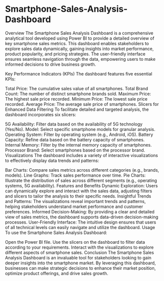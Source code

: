 # Smartphone-Sales-Analysis-Dashboard

Overview
The Smartphone Sales Analysis Dashboard is a comprehensive analytical tool developed using Power BI to provide a detailed overview of key smartphone sales metrics. This dashboard enables stakeholders to explore sales data dynamically, gaining insights into market performance, product popularity, and pricing strategies. The user-friendly interface ensures seamless navigation through the data, empowering users to make informed decisions to drive business growth.

Key Performance Indicators (KPIs)
The dashboard features five essential KPIs:

Total Price: The cumulative sales value of all smartphones.
Total Brand Count: The number of distinct smartphone brands sold.
Maximum Price: The highest sale price recorded.
Minimum Price: The lowest sale price recorded.
Average Price: The average sale price of smartphones.
Slicers for Enhanced Data Filtering
To facilitate detailed and targeted analysis, the dashboard incorporates six slicers:

5G Availability: Filter data based on the availability of 5G technology (Yes/No).
Model: Select specific smartphone models for granular analysis.
Operating System: Filter by operating system (e.g., Android, iOS).
Battery Capacity: Refine data based on the battery capacity of smartphones.
Internal Memory: Filter by the internal memory capacity of smartphones.
Processor Brand: Select smartphones based on the processor brand.
Visualizations
The dashboard includes a variety of interactive visualizations to effectively display data trends and patterns:

Bar Charts: Compare sales metrics across different categories (e.g., brands, models).
Line Graphs: Track sales performance over time.
Pie Charts: Illustrate the distribution of sales across different segments (e.g., operating systems, 5G availability).
Features and Benefits
Dynamic Exploration: Users can dynamically explore and interact with the sales data, adjusting filters and slicers to tailor the analysis to their specific needs.
Insightful Trends and Patterns: The visualizations reveal important trends and patterns, helping stakeholders understand market performance and customer preferences.
Informed Decision-Making: By providing a clear and detailed view of sales metrics, the dashboard supports data-driven decision-making processes.
User-Friendly Interface: The intuitive design ensures that users of all technical levels can easily navigate and utilize the dashboard.
Usage
To use the Smartphone Sales Analysis Dashboard:

Open the Power BI file.
Use the slicers on the dashboard to filter data according to your requirements.
Interact with the visualizations to explore different aspects of smartphone sales.
Conclusion
The Smartphone Sales Analysis Dashboard is an invaluable tool for stakeholders looking to gain deeper insights into the smartphone market. By leveraging this dashboard, businesses can make strategic decisions to enhance their market position, optimize product offerings, and drive sales growth.
